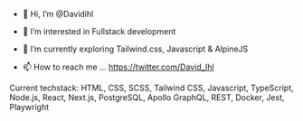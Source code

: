 - 👋 Hi, I’m @Davidihl
- 👀 I’m interested in Fullstack development
- 🌱 I’m currently exploring Tailwind.css, Javascript & AlpineJS

- 📫 How to reach me ... https://twitter.com/David_Ihl


Current techstack:
HTML, CSS, SCSS, Tailwind CSS, Javascript, TypeScript, Node.js, React, Next.js, PostgreSQL, Apollo GraphQL, REST, Docker, Jest, Playwright
